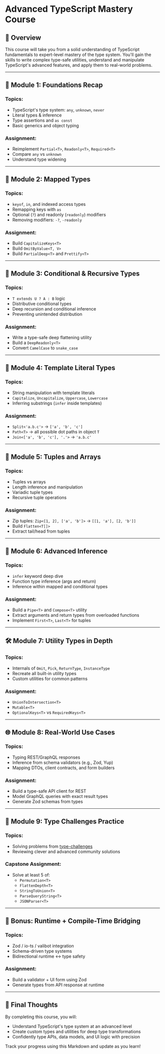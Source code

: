 # Advanced TypeScript Mastery Course

## 📘 Overview
This course will take you from a solid understanding of TypeScript fundamentals to expert-level mastery of the type system. You'll gain the skills to write complex type-safe utilities, understand and manipulate TypeScript's advanced features, and apply them to real-world problems.

---

## 🧱 Module 1: Foundations Recap

### Topics:
- TypeScript's type system: `any`, `unknown`, `never`
- Literal types & inference
- Type assertions and `as const`
- Basic generics and object typing

### Assignment:
- Reimplement `Partial<T>`, `Readonly<T>`, `Required<T>`
- Compare `any` vs `unknown`
- Understand type widening

---

## 🔁 Module 2: Mapped Types

### Topics:
- `keyof`, `in`, and indexed access types
- Remapping keys with `as`
- Optional (`?`) and readonly (`readonly`) modifiers
- Removing modifiers: `-?`, `-readonly`

### Assignment:
- Build `CapitalizeKeys<T>`
- Build `OmitByValue<T, V>`
- Build `PartialDeep<T>` and `Prettify<T>`

---

## 🧠 Module 3: Conditional & Recursive Types

### Topics:
- `T extends U ? A : B` logic
- Distributive conditional types
- Deep recursion and conditional inference
- Preventing unintended distribution

### Assignment:
- Write a type-safe deep flattening utility
- Build a `DeepReadonly<T>`
- Convert `CamelCase` to `snake_case`

---

## 🧵 Module 4: Template Literal Types

### Topics:
- String manipulation with template literals
- `Capitalize`, `Uncapitalize`, `Uppercase`, `Lowercase`
- Inferring substrings (`infer` inside templates)

### Assignment:
- `Split<'a.b.c'>` → `['a', 'b', 'c']`
- `Path<T>` → all possible dot paths in object `T`
- `Join<['a', 'b', 'c'], '.'>` → `'a.b.c'`

---

## 🧮 Module 5: Tuples and Arrays

### Topics:
- Tuples vs arrays
- Length inference and manipulation
- Variadic tuple types
- Recursive tuple operations

### Assignment:
- Zip tuples: `Zip<[1, 2], ['a', 'b']>` → `[[1, 'a'], [2, 'b']]`
- Build `Flatten<T[]>`
- Extract tail/head from tuples

---

## 🧪 Module 6: Advanced Inference

### Topics:
- `infer` keyword deep dive
- Function type inference (args and return)
- Inference within mapped and conditional types

### Assignment:
- Build a `Pipe<T>` and `Compose<T>` utility
- Extract arguments and return types from overloaded functions
- Implement `First<T>`, `Last<T>` for tuples

---

## 🛠 Module 7: Utility Types in Depth

### Topics:
- Internals of `Omit`, `Pick`, `ReturnType`, `InstanceType`
- Recreate all built-in utility types
- Custom utilities for common patterns

### Assignment:
- `UnionToIntersection<T>`
- `Mutable<T>`
- `OptionalKeys<T>` vs `RequiredKeys<T>`

---

## 🌐 Module 8: Real-World Use Cases

### Topics:
- Typing REST/GraphQL responses
- Inference from schema validators (e.g., Zod, Yup)
- Mapping DTOs, client contracts, and form builders

### Assignment:
- Build a type-safe API client for REST
- Model GraphQL queries with exact result types
- Generate Zod schemas from types

---

## 🧩 Module 9: Type Challenges Practice

### Topics:
- Solving problems from [type-challenges](https://github.com/type-challenges/type-challenges)
- Reviewing clever and advanced community solutions

### Capstone Assignment:
- Solve at least 5 of:
  - `Permutation<T>`
  - `FlattenDepth<T>`
  - `StringToUnion<T>`
  - `ParseQueryString<T>`
  - `JSONParser<T>`

---

## 🔀 Bonus: Runtime + Compile-Time Bridging

### Topics:
- Zod / io-ts / valibot integration
- Schema-driven type systems
- Bidirectional runtime ↔ type safety

### Assignment:
- Build a validator + UI form using Zod
- Generate types from API response at runtime

---

## 📌 Final Thoughts
By completing this course, you will:
- Understand TypeScript's type system at an advanced level
- Create custom types and utilities for deep type transformations
- Confidently type APIs, data models, and UI logic with precision

Track your progress using this Markdown and update as you learn!